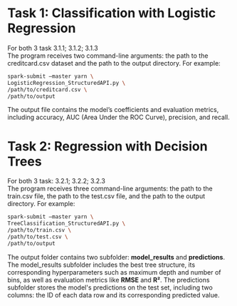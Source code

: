 # Task 1: Classification with Logistic Regression
For both 3 task 3.1.1; 3.1.2; 3.1.3   
The program receives two command-line arguments: the path to the creditcard.csv dataset and the path to the output directory.
For example: 
```bash
spark-submit –master yarn \
LogisticRegression_StructuredAPI.py \
/path/to/creditcard.csv \
/path/to/output
```
The output file contains the model’s coefficients and evaluation metrics, including accuracy, AUC (Area Under the ROC Curve), precision, and recall.

# Task 2: Regression with Decision Trees

For both 3 task: 3.2.1; 3.2.2; 3.2.3  
The program receives three command-line arguments: the path to the train.csv file, the path to the test.csv file, and the path to the output directory.
For example: 
```bash
spark-submit –master yarn \
TreeClassification_StructuredAPI.py \
/path/to/train.csv \
/path/to/test.csv \
/path/to/output
```
The output folder contains two subfolder: **model_results** and **predictions**. The model_results subfolder includes the best tree structure, its corresponding hyperparameters such as maximum depth and number of bins, as well as evaluation metrics like **RMSE** and **R²**. The predictions subfolder stores the model's predictions on the test set, including two columns: the ID of each data row and its corresponding predicted value.
